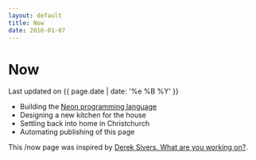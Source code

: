 ```yaml
---
layout: default
title: Now
date: 2016-01-07
---
```


# Now

Last updated on {{ page.date | date: '%e %B %Y' }}

* Building the [Neon programming language](http://neon-lang.org)
* Designing a new kitchen for the house
* Settling back into home in Christchurch
* Automating publishing of this page

This /now page was inspired by [Derek Sivers. What are you working on?](http://sivers.org/nowff).
